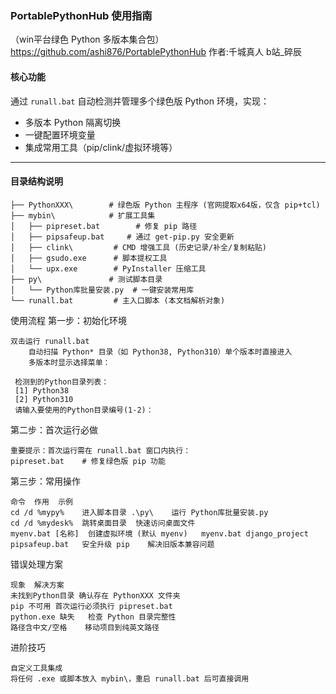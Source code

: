 ### PortablePythonHub 使用指南  
（win平台绿色 Python 多版本集合包）
 https://github.com/ashi876/PortablePythonHub
 作者:千城真人 b站_碎辰

#### **核心功能**  
通过 `runall.bat` 自动检测并管理多个绿色版 Python 环境，实现：  
- 多版本 Python 隔离切换  
- 一键配置环境变量  
- 集成常用工具（pip/clink/虚拟环境等）

---

#### **目录结构说明**

	├── PythonXXX\        # 绿色版 Python 主程序 (官网提取x64版，仅含 pip+tcl)
	├── mybin\            # 扩展工具集
	│   ├── pipreset.bat        # 修复 pip 路径
	│   ├── pipsafeup.bat     # 通过 get-pip.py 安全更新
	│   ├── clink\         # CMD 增强工具 (历史记录/补全/复制粘贴)
	│   ├── gsudo.exe      # 脚本提权工具
	│   └── upx.exe        # PyInstaller 压缩工具
	├── py\               # 测试脚本目录
	│   └── Python库批量安装.py  # 一键安装常用库
	└── runall.bat         # 主入口脚本 (本文档解析对象)

使用流程
第一步：初始化环境

    双击运行 runall.bat
        自动扫描 Python* 目录（如 Python38, Python310）单个版本时直接进入
        多版本时显示选择菜单：

     检测到的Python目录列表：
     [1] Python38
     [2] Python310
     请输入要使用的Python目录编号(1-2)：
	 
第二步：首次运行必做

    重要提示：首次运行需在 runall.bat 窗口内执行：
    pipreset.bat    # 修复绿色版 pip 功能
  

第三步：常用操作

    命令	作用	示例
    cd /d %mypy%	进入脚本目录 .\py\	运行 Python库批量安装.py
    cd /d %mydesk%	跳转桌面目录	快速访问桌面文件
    myenv.bat [名称]	创建虚拟环境 (默认 myenv)	myenv.bat django_project
    pipsafeup.bat	安全升级 pip	解决旧版本兼容问题

错误处理方案

    现象	解决方案
    未找到Python目录	确认存在 PythonXXX 文件夹
    pip 不可用	首次运行必须执行 pipreset.bat
    python.exe 缺失	检查 Python 目录完整性
    路径含中文/空格	移动项目到纯英文路径

进阶技巧

    自定义工具集成
    将任何 .exe 或脚本放入 mybin\，重启 runall.bat 后可直接调用
